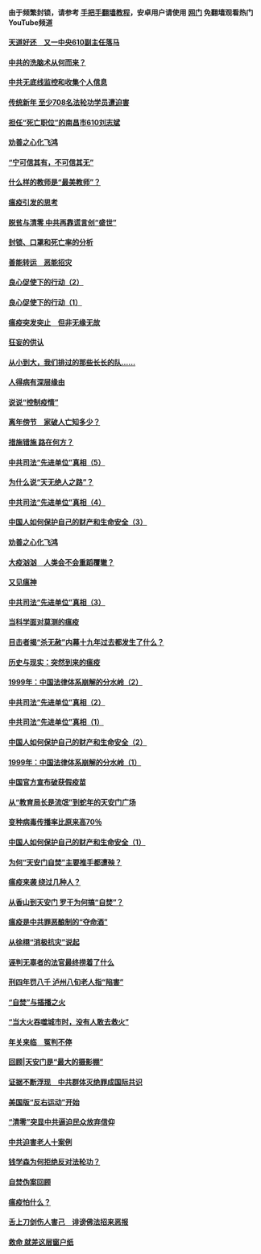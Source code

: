 #### 由于频繁封锁，请参考 [手把手翻墙教程](https://github.com/gfw-breaker/guides/wiki/)，安卓用户请使用 [网门](https://github.com/gfw-breaker/nogfw/blob/master/dl.md?t=03171700) 免翻墙观看热门YouTube频道 

#### [天道好还　又一中央610副主任落马](../pages/19/422155.md?t=03171700) 

#### [中共的洗脑术从何而来？](../pages/19/422154.md?t=03171700) 

#### [中共无底线监控和收集个人信息](../pages/19/422039.md?t=03171700) 

#### [传统新年 至少708名法轮功学员遭迫害](../pages/19/421946.md?t=03171700) 

#### [担任“死亡职位”的南昌市610刘志斌](../pages/19/421957.md?t=03171700) 

#### [劝善之心化飞鸿](../pages/19/421164.md?t=03171700) 

#### [“宁可信其有，不可信其无”](../pages/19/421691.md?t=03171700) 

#### [什么样的教师是“最美教师”？](../pages/19/421755.md?t=03171700) 

#### [瘟疫引发的思考](../pages/19/421594.md?t=03171700) 

#### [脱贫与清零 中共再靠谎言创“盛世”](../pages/19/421590.md?t=03171700) 

#### [封锁、口罩和死亡率的分析](../pages/19/421495.md?t=03171700) 

#### [善能转运　恶能招灾](../pages/19/421334.md?t=03171700) 

#### [良心促使下的行动（2）](../pages/19/421361.md?t=03171700) 

#### [良心促使下的行动（1）](../pages/19/421302.md?t=03171700) 

#### [瘟疫突发突止　但非无缘无故](../pages/19/421281.md?t=03171700) 

#### [狂妄的供认](../pages/19/421199.md?t=03171700) 

#### [从小到大，我们排过的那些长长的队……](../pages/19/421243.md?t=03171700) 

#### [人得病有深层缘由](../pages/19/420864.md?t=03171700) 

#### [说说“控制疫情”](../pages/19/420831.md?t=03171700) 

#### [离年傍节　家破人亡知多少？](../pages/19/420563.md?t=03171700) 

#### [措施错施  路在何方？](../pages/19/420076.md?t=03171700) 

#### [中共司法“先进单位”真相（5）](../pages/19/419453.md?t=03171700) 

#### [为什么说“天无绝人之路”？](../pages/19/419618.md?t=03171700) 

#### [中共司法“先进单位”真相（4）](../pages/19/419452.md?t=03171700) 

#### [中国人如何保护自己的财产和生命安全（3）](../pages/19/419405.md?t=03171700) 

#### [劝善之心化飞鸿](../pages/19/418758.md?t=03171700) 

#### [大疫汹汹　人类会不会重蹈覆辙？](../pages/19/419691.md?t=03171700) 

#### [又见瘟神](../pages/19/419225.md?t=03171700) 

#### [中共司法“先进单位”真相（3）](../pages/19/419451.md?t=03171700) 

#### [当科学面对莫测的瘟疫](../pages/19/419625.md?t=03171700) 

#### [目击者揭“杀无赦”内幕十九年过去都发生了什么？](../pages/19/419617.md?t=03171700) 

#### [历史与现实：突然到来的瘟疫](../pages/19/419619.md?t=03171700) 

#### [1999年：中国法律体系崩解的分水岭（2）](../pages/19/419455.md?t=03171700) 

#### [中共司法“先进单位”真相（2）](../pages/19/419450.md?t=03171700) 

#### [中共司法“先进单位”真相（1）](../pages/19/419449.md?t=03171700) 

#### [中国人如何保护自己的财产和生命安全（2）](../pages/19/419404.md?t=03171700) 

#### [1999年：中国法律体系崩解的分水岭（1）](../pages/19/419454.md?t=03171700) 

#### [中国官方宣布破获假疫苗](../pages/19/419504.md?t=03171700) 

#### [从“教育局长是流氓”到蛇年的天安门广场](../pages/19/419470.md?t=03171700) 

#### [变种病毒传播率比原来高70％](../pages/19/419456.md?t=03171700) 

#### [中国人如何保护自己的财产和生命安全（1）](../pages/19/419403.md?t=03171700) 

#### [为何“天安门自焚”主要推手都遭殃？](../pages/19/419348.md?t=03171700) 

#### [瘟疫来袭 绕过几种人？](../pages/19/419349.md?t=03171700) 

#### [从香山到天安门 罗干为何搞“自焚”？](../pages/19/419270.md?t=03171700) 

#### [瘟疫是中共罪恶酿制的“夺命酒”](../pages/19/419223.md?t=03171700) 

#### [从徐栩“消极抗灾”说起](../pages/19/419224.md?t=03171700) 

#### [诬判无辜者的法官最终捞着了什么](../pages/19/419268.md?t=03171700) 

#### [刑四年罚八千 泸州八旬老人指“陷害”](../pages/19/419232.md?t=03171700) 

#### [“自焚”与插播之火](../pages/19/419226.md?t=03171700) 

#### [“当大火吞噬城市时，没有人敢去救火”](../pages/19/419077.md?t=03171700) 

#### [年关来临　冤判不停](../pages/19/419093.md?t=03171700) 

#### [回顾|天安门是“最大的摄影棚”](../pages/19/380866.md?t=03171700) 

#### [证据不断浮现　中共群体灭绝罪成国际共识](../pages/19/419031.md?t=03171700) 

#### [美国版“反右运动”开始](../pages/19/419030.md?t=03171700) 

#### [“清零”突显中共逼迫民众放弃信仰](../pages/19/418995.md?t=03171700) 

#### [中共迫害老人十案例](../pages/19/418831.md?t=03171700) 

#### [钱学森为何拒绝反对法轮功？](../pages/19/418905.md?t=03171700) 

#### [自焚伪案回顾](../pages/19/418799.md?t=03171700) 

#### [瘟疫怕什么？](../pages/19/418800.md?t=03171700) 

#### [舌上刀剑伤人害己　诽谤佛法招来恶报](../pages/19/418731.md?t=03171700) 

#### [救命 就差这层窗户纸](../pages/19/418706.md?t=03171700) 

